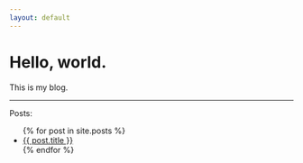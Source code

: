 ```yaml
---
layout: default
---
```


# Hello, world.
This is my blog.

***
Posts:
<ul>
    {% for post in site.posts %}
<li>
    <a href="{{ post.url }}">{{ post.title }}</a>
</li>
    {% endfor %}
</ul>
